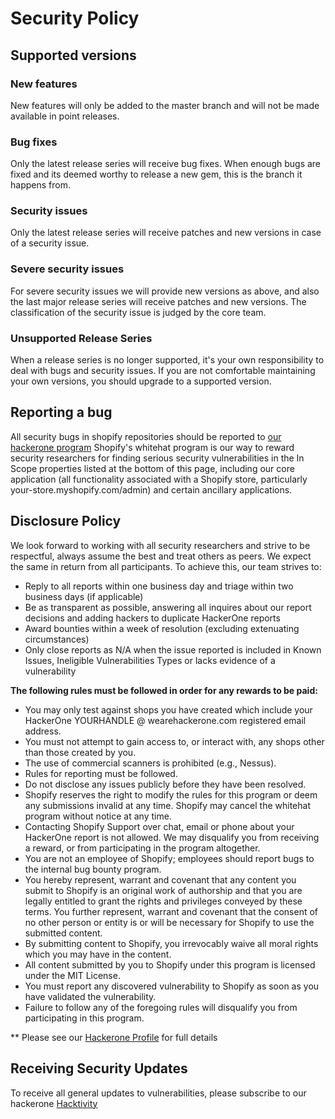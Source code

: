 # Security Policy

## Supported versions

### New features

New features will only be added to the master branch and will not be made available in point releases.

### Bug fixes

Only the latest release series will receive bug fixes. When enough bugs are fixed and its deemed worthy to release a new gem, this is the branch it happens from.

### Security issues

Only the latest release series will receive patches and new versions in case of a security issue.

### Severe security issues

For severe security issues we will provide new versions as above, and also the last major release series will receive patches and new versions. The classification of the security issue is judged by the core team.

### Unsupported Release Series

When a release series is no longer supported, it's your own responsibility to deal with bugs and security issues. If you are not comfortable maintaining your own versions, you should upgrade to a supported version.

## Reporting a bug

All security bugs in shopify repositories should be reported to [our hackerone program](https://hackerone.com/shopify)
Shopify's whitehat program is our way to reward security researchers for finding serious security vulnerabilities in the In Scope properties listed at the bottom of this page, including our core application (all functionality associated with a Shopify store, particularly your-store.myshopify.com/admin) and certain ancillary applications.

## Disclosure Policy

We look forward to working with all security researchers and strive to be respectful, always assume the best and treat others as peers. We expect the same in return from all participants. To achieve this, our team strives to:

-  Reply to all reports within one business day and triage within two business days (if applicable)
-  Be as transparent as possible, answering all inquires about our report decisions and adding hackers to duplicate HackerOne reports
-  Award bounties within a week of resolution (excluding extenuating circumstances)
-  Only close reports as N/A when the issue reported is included in Known Issues, Ineligible Vulnerabilities Types or lacks evidence of a vulnerability

**The following rules must be followed in order for any rewards to be paid:**

-  You may only test against shops you have created which include your HackerOne YOURHANDLE @ wearehackerone.com registered email address.
-  You must not attempt to gain access to, or interact with, any shops other than those created by you.
-  The use of commercial scanners is prohibited (e.g., Nessus).
-  Rules for reporting must be followed.
-  Do not disclose any issues publicly before they have been resolved.
-  Shopify reserves the right to modify the rules for this program or deem any submissions invalid at any time. Shopify may cancel the whitehat program without notice at any time.
-  Contacting Shopify Support over chat, email or phone about your HackerOne report is not allowed. We may disqualify you from receiving a reward, or from participating in the program altogether.
-  You are not an employee of Shopify; employees should report bugs to the internal bug bounty program.
-  You hereby represent, warrant and covenant that any content you submit to Shopify is an original work of authorship and that you are legally entitled to grant the rights and privileges conveyed by these terms. You further represent, warrant and covenant that the consent of no other person or entity is or will be necessary for Shopify to use the submitted content.
-  By submitting content to Shopify, you irrevocably waive all moral rights which you may have in the content.
-  All content submitted by you to Shopify under this program is licensed under the MIT License.
-  You must report any discovered vulnerability to Shopify as soon as you have validated the vulnerability.
-  Failure to follow any of the foregoing rules will disqualify you from participating in this program.

\*\* Please see our [Hackerone Profile](https://hackerone.com/shopify) for full details

## Receiving Security Updates

To receive all general updates to vulnerabilities, please subscribe to our hackerone [Hacktivity](https://hackerone.com/shopify/hacktivity)
